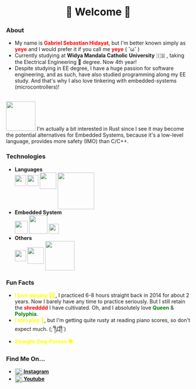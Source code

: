 <body>
  <h1 align='center'>🍌 Welcome 🍌</h1>
  
  <h3>About</h3>
  <ul>
    <li>
        My name is <strong style='color: red;'>Gabriel Sebastian Hidayat</strong>, 
        but I'm better known simply as
        <strong style='color: red'>yeye</strong> and I would prefer it if you
        call me <strong style='color: red'>yeye</strong> ( ˘ω˘ )
    </li>
    <li>
        Currently studying at <strong>Widya Mandala Catholic University</strong> 🇮🇩
        , taking the Electrical Engineering 🤖 degree. Now 4th year!</li>
    </li>
    <li>
        Despite studying in EE degree, I have a huge passion for software engineering, and
        as such, have also studied programming along my EE study. And that's why I also
        love tinkering with embedded-systems (microcontrollers)!<br><br>
    </li>
  </ul>
  <img src="https://www.rustacean.net/assets/rustacean-flat-happy.png" width='80px' align='bottom' alt=""/>
  I'm actually a bit interested in Rust since I see it may become the potential
  alternatives for Embedded Systems, because it's a low-level language, provides
  more safety (IMO) than C/C++.
  
  <h3>Technologies</h3>
  <ul>
    <li><strong>Languages</strong><br>
        <img src="https://upload.wikimedia.org/wikipedia/commons/thumb/1/18/C_Programming_Language.svg/1200px-C_Programming_Language.svg.png" width='30px' align='middle' alt=""/> 
        <img src="https://upload.wikimedia.org/wikipedia/commons/thumb/1/18/ISO_C%2B%2B_Logo.svg/1200px-ISO_C%2B%2B_Logo.svg.png" width='30px' align='middle' alt=""/>
        <img src="https://www.python.org/static/opengraph-icon-200x200.png" width='45px' align='middle' alt=""/>
        <img src="https://www.freepnglogos.com/uploads/html5-logo-png/html5-logo-devextreme-multi-purpose-controls-html-javascript-3.png" width='100px' align='top' alt=""/>
    </li>
    <li><strong>Embedded System</strong><br>
      <img src="https://upload.wikimedia.org/wikipedia/commons/thumb/8/87/Arduino_Logo.svg/1024px-Arduino_Logo.svg.png" width='35px' alt=""/>
      <img src="https://upload.wikimedia.org/wikipedia/commons/thumb/9/96/Avr_logo.svg/1200px-Avr_logo.svg.png" width='50px'alt=""/>
      <img src="https://cdn.platformio.org/images/platformio-logo.17fdc3bc.png" width='27px'  alt=""/>
    </li>
    <li><strong>Others</strong><br>
      <img src="https://upload.wikimedia.org/wikipedia/commons/thumb/3/3a/Neovim-mark.svg/1200px-Neovim-mark.svg.png" width='30px' align='middle' alt=""/>
      <img src="https://upload.wikimedia.org/wikipedia/commons/thumb/c/cf/Lua-Logo.svg/1200px-Lua-Logo.svg.png" width='45px' align='middle' alt="" style='margin-right: 0;'/>
      <img src="https://logos-world.net/wp-content/uploads/2020/09/Linux-Logo-1996-present.png" width='80px' align='middle' alt="" style='margin-left: 0; padding-left: 0;'/>
    </li>
  </ul>

  
  <h3>Fun Facts</h3>
  <ul>
    <li>
      <strong style='color: yellow;'>I love playing  🎸🔥</strong>,
      I practiced 6-8 hours straight back in 2014 for about 2 years. Now I barely have
      any time to practice seriously. But I still retain the 
      <strong style='color: red'>shredddd</strong> I have cultivated. Oh, and I
      absolutely love <strong style='color: green;'>Queen</strong>
      & <strong style='color: green;'>Polyphia</strong>.
    </li>
    <li>
      <strong style='color: yellow;'>I also play 🎹</strong>, but I'm getting quite
      rusty at reading piano scores, so don't expect much. (;´༎ຶД༎ຶ`)
    </li>
    <li>
      <strong style='color: yellow;'>Straight-Dog-Person 🐕</strong>
    </li>
  
  </ul>

  
  <h3>Find Me On...</h3>
  <ul>
    <li>
      <a href="https://instagram.com/yeyee32/" target="_blank">
        <img src="https://upload.wikimedia.org/wikipedia/commons/thumb/a/a5/Instagram_icon.png/2048px-Instagram_icon.png" 
          width='20px'
          align='top'
          alt=""/>
      <strong>Instagram</strong>
    </li>
    <li>
      <a href="https://www.youtube.com/channel/UCrdZkuwgLivjnvlNvWJtQEA" target="_blank">
      <img src="https://w7.pngwing.com/pngs/936/468/png-transparent-youtube-logo-youtube-logo-computer-icons-subscribe-angle-rectangle-airplane.png" width='20px' align='top' alt=""/>
      <strong>Youtube</strong>
      </a>
    </li>
  </ul>
  
  
</body>
